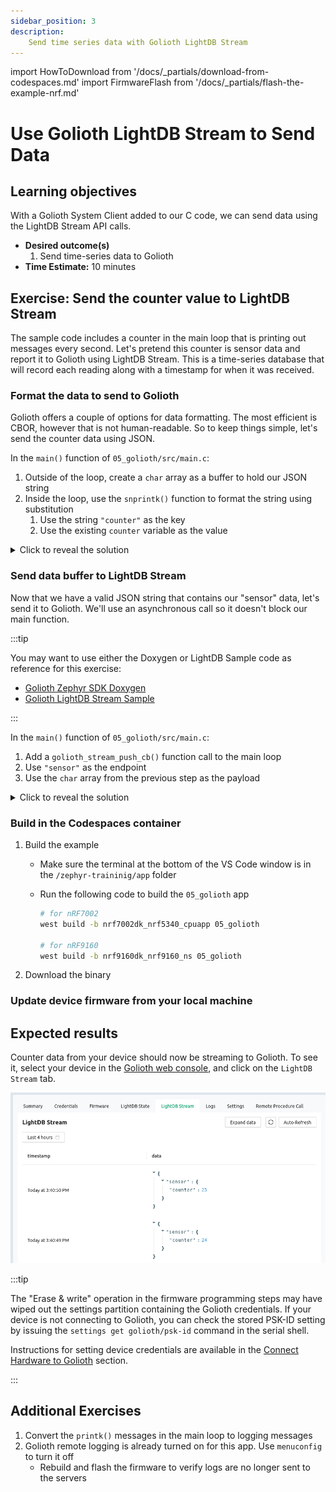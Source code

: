 ```yaml
---
sidebar_position: 3
description:
    Send time series data with Golioth LightDB Stream
---
```


import HowToDownload from '/docs/\_partials/download-from-codespaces.md'
import FirmwareFlash from '/docs/\_partials/flash-the-example-nrf.md'

# Use Golioth LightDB Stream to Send Data

## Learning objectives

With a Golioth System Client added to our C code, we can send data using the
LightDB Stream API calls.

* **Desired outcome(s)**
  1. Send time-series data to Golioth
* **Time Estimate:** 10 minutes

## Exercise: Send the counter value to LightDB Stream

The sample code includes a counter in the main loop that is printing out
messages every second. Let's pretend this counter is sensor data and report it
to Golioth using LightDB Stream. This is a time-series database that will record
each reading along with a timestamp for when it was received.

### Format the data to send to Golioth

Golioth offers a couple of options for data formatting. The most efficient is
CBOR, however that is not human-readable. So to keep things simple, let's send
the counter data using JSON.

In the `main()` function of `05_golioth/src/main.c`:

1. Outside of the loop, create a `char` array as a buffer to hold our JSON
   string
2. Inside the loop, use the `snprintk()` function to format the string using
   substitution
    1. Use the string `"counter"` as the key
    2. Use the existing `counter` variable as the value

<details>
    <summary>Click to reveal the solution</summary>

Excerpts from `main.c`:
* Note the quotes in JSON strings are escaped in C
* This JSON formatting is a pattern that gets used often. Don't worry if it
  wasn't obvious this time, but keep it in your bag of tricks!

```c
	int counter = 0;
	char sbuf[32];

	while (1) {
		printk("This is the main loop: %d\n", counter);

		snprintk(sbuf, sizeof(sbuf), "{\"counter\":%d}", counter);
```

</details>

### Send data buffer to LightDB Stream

Now that we have a valid JSON string that contains our "sensor" data, let's send
it to Golioth. We'll use an asynchronous call so it doesn't block our main
function.

:::tip

You may want to use either the Doxygen or LightDB Sample code as reference for
this exercise:

* [Golioth Zephyr SDK
  Doxygen](https://zephyr-sdk-docs.golioth.io/group__golioth__stream.html)
* [Golioth LightDB Stream
  Sample](https://github.com/golioth/golioth-zephyr-sdk/blob/main/samples/lightdb_stream/src/main.c)

:::

In the `main()` function of `05_golioth/src/main.c`:

1. Add a `golioth_stream_push_cb()` function call to the main loop
2. Use `"sensor"` as the endpoint
3. Use the `char` array from the previous step as the payload

<details>
    <summary>Click to reveal the solution</summary>

Excerpts from `main.c`:

```c
	int counter = 0;
	char sbuf[32];

	while (1) {
		printk("This is the main loop: %d\n", counter);

		snprintk(sbuf, sizeof(sbuf), "{\"counter\":%d}", counter);

		golioth_stream_push_cb(client, "sensor",
				       GOLIOTH_CONTENT_FORMAT_APP_JSON,
				       sbuf, strlen(sbuf),
				       NULL, NULL);

		++counter;
		k_msleep(SLEEP_TIME_MS);
	}
```

:::tip

This code ignores some best practices in favor of reduced complexity. When using
this function call in production, we recommend the following:

* Check the `int` returned by all Golioth function calls for a non-zero error
  number
* Use a callback function to handle errors and timeouts

Both of these are demonstrated in the [Golioth LightDB Stream
Sample](https://github.com/golioth/golioth-zephyr-sdk/blob/main/samples/lightdb_stream/src/main.c)

:::

</details>

### Build in the Codespaces container

1. Build the example

    * Make sure the terminal at the bottom of the VS Code window is in the
      `/zephyr-traininig/app` folder
    * Run the following code to build the `05_golioth` app

        ```bash
        # for nRF7002
        west build -b nrf7002dk_nrf5340_cpuapp 05_golioth

        # for nRF9160
        west build -b nrf9160dk_nrf9160_ns 05_golioth
        ```

2. Download the binary

    <HowToDownload/>

### Update device firmware from your local machine

<FirmwareFlash/>

## Expected results

Counter data from your device should now be streaming to Golioth. To see it,
select your device in the [Golioth web console](https://console.golioth.io), and
click on the `LightDB Stream` tab.

![LightDB Stream data viewed on the Golioth Console](./assets/lightdb-stream-counter.jpg)

:::tip

The "Erase & write" operation in the firmware programming steps may have wiped
out the settings partition containing the Golioth credentials. If your device is
not connecting to Golioth, you can check the stored PSK-ID setting by issuing
the `settings get golioth/psk-id` command in the serial shell.

Instructions for setting device credentials are available in the [Connect
Hardware to Golioth](/docs/golioth-exploration/golioth-intro/hardware-setup)
section.

:::

## Additional Exercises

1. Convert the `printk()` messages in the main loop to logging messages
2. Golioth remote logging is already turned on for this app. Use `menuconfig` to
   turn it off
    * Rebuild and flash the firmware to verify logs are no longer sent
   to the servers

